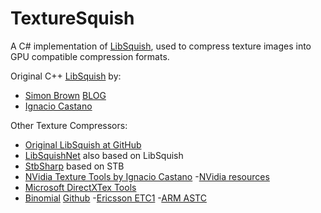 # TextureSquish
A C# implementation of [LibSquish](https://code.google.com/archive/p/libsquish/), used to compress texture images into GPU compatible compression formats.



Original C++ [LibSquish](https://code.google.com/archive/p/libsquish/) by:

- [Simon Brown](mailto:si@sjbrown.co.uk) [BLOG](http://www.sjbrown.co.uk/2006/01/19/dxt-compression-techniques/)
- [Ignacio Castano](mailto:icastano@nvidia.com)

Other Texture Compressors:

- [Original LibSquish at GitHub](https://github.com/svn2github/libsquish)
- [LibSquishNet](https://github.com/MaxxWyndham/LibSquishNet) also based on LibSquish
- [StbSharp](https://github.com/rds1983/StbSharp) based on STB
- [NVidia Texture Tools by Ignacio Castano](https://github.com/castano/nvidia-texture-tools)
 -[NVidia resources](https://developer.nvidia.com/astc-texture-compression-for-game-assets)
- [Microsoft DirectXTex Tools](https://github.com/Microsoft/DirectXTex)
- [Binomial](http://www.binomial.info/) [Github](https://github.com/BinomialLLC/crunch)
 -[Ericsson ETC1](https://github.com/Ericsson/ETCPACK)
 -[ARM ASTC](https://github.com/ARM-software/astc-encoder)